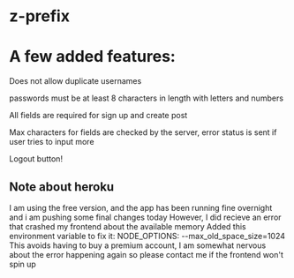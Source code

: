 # z-prefix
# A few added features:

Does not allow duplicate usernames

passwords must be at least 8 characters in length with letters and numbers

All fields are required for sign up and create post

Max characters for fields are checked by the server, error status is sent if user tries to input more

Logout button!

## Note about heroku

I am using the free version, and the app has been running fine overnight and i  am pushing some final changes today
However, I did recieve an error that crashed my frontend about the available memory
Added this environment variable to fix it: NODE_OPTIONS: --max_old_space_size=1024
This avoids having to buy a premium account, I am somewhat nervous about the error happening again so please contact me if the frontend won't spin up
